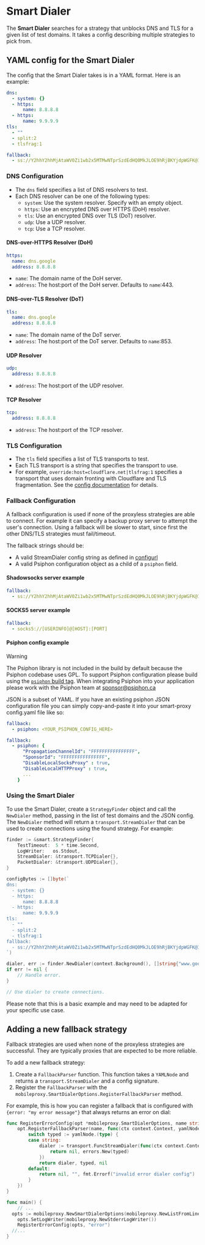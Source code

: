 # Smart Dialer

The **Smart Dialer** searches for a strategy that unblocks DNS and TLS for a given list of test domains. It takes a config describing multiple strategies to pick from.

## YAML config for the Smart Dialer

The config that the Smart Dialer takes is in a YAML format. Here is an example:

```yaml
dns:
  - system: {}
  - https:
      name: 8.8.8.8
  - https:
      name: 9.9.9.9
tls:
  - ""
  - split:2
  - tlsfrag:1

fallback:
  - ss://Y2hhY2hhMjAtaWV0Zi1wb2x5MTMwNTprSzdEdHQ0MkJLOE9hRjBKYjdpWGFK@1.2.3.4:9999/?outline=1
```

### DNS Configuration

*   The `dns` field specifies a list of DNS resolvers to test.
*   Each DNS resolver can be one of the following types:
    *   `system`: Use the system resolver. Specify with an empty object.
    *   `https`: Use an encrypted DNS over HTTPS (DoH) resolver.
    *   `tls`: Use an encrypted DNS over TLS (DoT) resolver.
    *   `udp`: Use a UDP resolver.
    *   `tcp`: Use a TCP resolver.

#### DNS-over-HTTPS Resolver (DoH)

```yaml
https:
  name: dns.google
  address: 8.8.8.8
```

*   `name`: The domain name of the DoH server.
*   `address`: The host:port of the DoH server. Defaults to `name`:443.

#### DNS-over-TLS Resolver (DoT)

```yaml
tls:
  name: dns.google
  address: 8.8.8.8
```

*   `name`: The domain name of the DoT server.
*   `address`: The host:port of the DoT server. Defaults to `name`:853.

#### UDP Resolver

```yaml
udp:
  address: 8.8.8.8
```

*   `address`: The host:port of the UDP resolver.

#### TCP Resolver

```yaml
tcp:
  address: 8.8.8.8
```

*   `address`: The host:port of the TCP resolver.

### TLS Configuration

*   The `tls` field specifies a list of TLS transports to test.
*   Each TLS transport is a string that specifies the transport to use.
*   For example, `override:host=cloudflare.net|tlsfrag:1` specifies a transport that uses domain fronting with Cloudflare and TLS fragmentation. See the [config documentation](https://pkg.go.dev/github.com/Jigsaw-Code/outline-sdk/x/configurl#hdr-Config_Format) for details.

### Fallback Configuration

A fallback configuration is used if none of the proxyless strategies are able to connect. For example it can specify a backup proxy server to attempt the user's connection. Using a fallback will be slower to start, since first the other DNS/TLS strategies must fail/timeout.

The fallback strings should be:

*   A valid StreamDialer config string as defined in [configurl](https://pkg.go.dev/github.com/Jigsaw-Code/outline-sdk/x/configurl#hdr-Proxy_Protocols)
*   A valid Psiphon configuration object as a child of a `psiphon` field.

#### Shadowsocks server example

```yaml
fallback:
  - ss://Y2hhY2hhMjAtaWV0Zi1wb2x5MTMwNTprSzdEdHQ0MkJLOE9hRjBKYjdpWGFK@1.2.3.4:9999/?outline=1
```

#### SOCKS5 server example

```yaml
fallback:
  - socks5://[USERINFO]@[HOST]:[PORT]
```

#### Psiphon config example

> [!WARNING]
> The Psiphon library is not included in the build by default because the Psiphon codebase uses GPL. To support Psiphon configuration please build using the [`psiphon` build tag](https://pkg.go.dev/github.com/Jigsaw-Code/outline-sdk/x/psiphon).
> When integrating Psiphon into your application please work with the Psiphon team at sponsor@psiphon.ca

JSON is a subset of YAML. If you have an existing psiphon JSON configuration file you can simply copy-and-paste it into your smart-proxy config.yaml file like so:

```yaml
fallback:
  - psiphon: <YOUR_PSIPHON_CONFIG_HERE>
```

```yaml
fallback:
  - psiphon: {
      "PropagationChannelId": "FFFFFFFFFFFFFFFF",
      "SponsorId": "FFFFFFFFFFFFFFFF",
      "DisableLocalSocksProxy" : true,
      "DisableLocalHTTPProxy" : true,
      ...
    }
```

### Using the Smart Dialer

To use the Smart Dialer, create a `StrategyFinder` object and call the `NewDialer` method, passing in the list of test domains and the JSON config. The `NewDialer` method will return a `transport.StreamDialer` that can be used to create connections using the found strategy. For example:

```go
finder := &smart.StrategyFinder{
    TestTimeout:  5 * time.Second,
    LogWriter:   os.Stdout,
    StreamDialer: &transport.TCPDialer{},
    PacketDialer: &transport.UDPDialer{},
}

configBytes := []byte(`
dns:
  - system: {}
  - https:
      name: 8.8.8.8
  - https:
      name: 9.9.9.9
tls:
  - ""
  - split:2
  - tlsfrag:1
fallback:
  - ss://Y2hhY2hhMjAtaWV0Zi1wb2x5MTMwNTprSzdEdHQ0MkJLOE9hRjBKYjdpWGFK@1.2.3.4:9999/?outline=1
`)

dialer, err := finder.NewDialer(context.Background(), []string{"www.google.com"}, configBytes)
if err != nil {
    // Handle error.
}

// Use dialer to create connections.
```

Please note that this is a basic example and may need to be adapted for your specific use case.

## Adding a new fallback strategy

Fallback strategies are used when none of the proxyless strategies are successful. They are typically proxies that are expected to be more reliable.

To add a new fallback strategy:

1. Create a `FallbackParser` function. This function takes a `YAMLNode` and returns a `transport.StreamDialer` and a config signature.
2. Register the `FallbackParser` with the `mobileproxy.SmartDialerOptions.RegisterFallbackParser` method.

For example, this is how you can register a fallback that is configured with `{error: "my error message"}` that
always returns an error on dial:

```go
func RegisterErrorConfig(opt *mobileproxy.SmartDialerOptions, name string) {
	opt.RegisterFallbackParser(name, func(ctx context.Context, yamlNode smart.YAMLNode) (transport.StreamDialer, string, error) {
		switch typed := yamlNode.(type) {
		case string:
			dialer := transport.FuncStreamDialer(func(ctx context.Context, addr string) (transport.StreamConn, error) {
				return nil, errors.New(typed)
			})
			return dialer, typed, nil
		default:
			return nil, "", fmt.Errorf("invalid error dialer config")
		}
	})
}

func main() {
	// ...
  opts := mobileproxy.NewSmartDialerOptions(mobileproxy.NewListFromLines(*testDomainsFlag), *configFlag)
	opts.SetLogWriter(mobileproxy.NewStderrLogWriter())
	RegisterErrorConfig(opts, "error")
  //...
}
```
